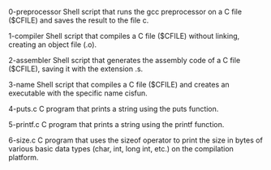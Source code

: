 0-preprocessor
Shell script that runs the gcc preprocessor on a C file ($CFILE) and saves the result to the file c.

1-compiler
Shell script that compiles a C file ($CFILE) without linking, creating an object file (.o).


2-assembler
Shell script that generates the assembly code of a C file ($CFILE), saving it with the extension .s.

3-name
Shell script that compiles a C file ($CFILE) and creates an executable with the specific name cisfun.

4-puts.c
C program that prints a string using the puts function.

5-printf.c
C program that prints a string using the printf function.

6-size.c
C program that uses the sizeof operator to print the size in bytes of various basic data types (char, int, long int, etc.) on the compilation platform.
